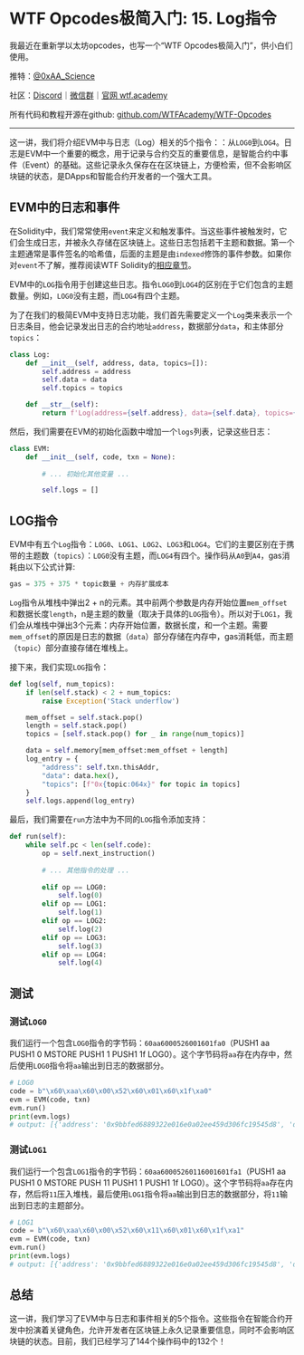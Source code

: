 # WTF Opcodes极简入门: 15. Log指令

我最近在重新学以太坊opcodes，也写一个“WTF Opcodes极简入门”，供小白们使用。

推特：[@0xAA_Science](https://twitter.com/0xAA_Science)

社区：[Discord](https://discord.gg/5akcruXrsk)｜[微信群](https://docs.google.com/forms/d/e/1FAIpQLSe4KGT8Sh6sJ7hedQRuIYirOoZK_85miz3dw7vA1-YjodgJ-A/viewform?usp=sf_link)｜[官网 wtf.academy](https://wtf.academy)

所有代码和教程开源在github: [github.com/WTFAcademy/WTF-Opcodes](https://github.com/WTFAcademy/WTF-Opcodes)

-----

这一讲，我们将介绍EVM中与日志（Log）相关的5个指令：：从`LOG0`到`LOG4`。日志是EVM中一个重要的概念，用于记录与合约交互的重要信息，是智能合约中事件（Event）的基础。这些记录永久保存在在区块链上，方便检索，但不会影响区块链的状态，是DApps和智能合约开发者的一个强大工具。


## EVM中的日志和事件

在Solidity中，我们常常使用`event`来定义和触发事件。当这些事件被触发时，它们会生成日志，并被永久存储在区块链上。这些日志包括若干主题和数据。第一个主题通常是事件签名的哈希值，后面的主题是由`indexed`修饰的事件参数。如果你对`event`不了解，推荐阅读WTF Solidity的[相应章节](https://github.com/AmazingAng/WTF-Solidity/tree/main/12_Event)。

EVM中的`LOG`指令用于创建这些日志。指令`LOG0`到`LOG4`的区别在于它们包含的主题数量。例如，`LOG0`没有主题，而`LOG4`有四个主题。

为了在我们的极简EVM中支持日志功能，我们首先需要定义一个`Log`类来表示一个日志条目，他会记录发出日志的合约地址`address`，数据部分`data`，和主体部分`topics`：

```python
class Log:
    def __init__(self, address, data, topics=[]):
        self.address = address
        self.data = data
        self.topics = topics

    def __str__(self):
        return f'Log(address={self.address}, data={self.data}, topics={self.topics})'
```

然后，我们需要在EVM的初始化函数中增加一个`logs`列表，记录这些日志：

```python
class EVM:
    def __init__(self, code, txn = None):
        
        # ... 初始化其他变量 ...

        self.logs = []
```

## LOG指令

EVM中有五个`Log`指令：`LOG0`、`LOG1`、`LOG2`、`LOG3`和`LOG4`。它们的主要区别在于携带的主题数（`topics`）：`LOG0`没有主题，而`LOG4`有四个。操作码从`A0`到`A4`，gas消耗由以下公式计算:

```python
gas = 375 + 375 * topic数量 + 内存扩展成本
```

`Log`指令从堆栈中弹出2 + n的元素。其中前两个参数是内存开始位置`mem_offset`和数据长度`length`，n是主题的数量（取决于具体的`LOG`指令）。所以对于`LOG1`，我们会从堆栈中弹出3个元素：内存开始位置，数据长度，和一个主题。需要`mem_offset`的原因是日志的数据（`data`）部分存储在内存中，gas消耗低，而主题（`topic`）部分直接存储在堆栈上。

接下来，我们实现`LOG`指令：

```python
def log(self, num_topics):
    if len(self.stack) < 2 + num_topics:
        raise Exception('Stack underflow')

    mem_offset = self.stack.pop()
    length = self.stack.pop()
    topics = [self.stack.pop() for _ in range(num_topics)]

    data = self.memory[mem_offset:mem_offset + length]
    log_entry = {
        "address": self.txn.thisAddr,
        "data": data.hex(),
        "topics": [f"0x{topic:064x}" for topic in topics]
    }
    self.logs.append(log_entry)
```

最后，我们需要在`run`方法中为不同的`LOG`指令添加支持：

```python
def run(self):
    while self.pc < len(self.code):
        op = self.next_instruction()
        
        # ... 其他指令的处理 ...
        
        elif op == LOG0:
            self.log(0)
        elif op == LOG1:
            self.log(1)
        elif op == LOG2:
            self.log(2)
        elif op == LOG3:
            self.log(3)
        elif op == LOG4:
            self.log(4)
```

## 测试

### 测试`LOG0`

我们运行一个包含`LOG0`指令的字节码：`60aa6000526001601fa0`（PUSH1 aa PUSH1 0 MSTORE PUSH1 1 PUSH1 1f LOG0）。这个字节码将`aa`存在内存中，然后使用`LOG0`指令将`aa`输出到日志的数据部分。

```python
# LOG0
code = b"\x60\xaa\x60\x00\x52\x60\x01\x60\x1f\xa0"
evm = EVM(code, txn)
evm.run()
print(evm.logs)
# output: [{'address': '0x9bbfed6889322e016e0a02ee459d306fc19545d8', 'data': 'aa', 'topics': []}]
```

### 测试`LOG1`

我们运行一个包含`LOG1`指令的字节码：`60aa60005260116001601fa1`（PUSH1 aa PUSH1 0 MSTORE PUSH 11 PUSH1 1 PUSH1 1f LOG0）。这个字节码将`aa`存在内存，然后将`11`压入堆栈，最后使用`LOG1`指令将`aa`输出到日志的数据部分，将`11`输出到日志的主题部分。

```python
# LOG1
code = b"\x60\xaa\x60\x00\x52\x60\x11\x60\x01\x60\x1f\xa1"
evm = EVM(code, txn)
evm.run()
print(evm.logs)
# output: [{'address': '0x9bbfed6889322e016e0a02ee459d306fc19545d8', 'data': 'aa', 'topics': ['0x0000000000000000000000000000000000000000000000000000000000000011']}]
```

## 总结

这一讲，我们学习了EVM中与日志和事件相关的5个指令。这些指令在智能合约开发中扮演着关键角色，允许开发者在区块链上永久记录重要信息，同时不会影响区块链的状态。目前，我们已经学习了144个操作码中的132个！
